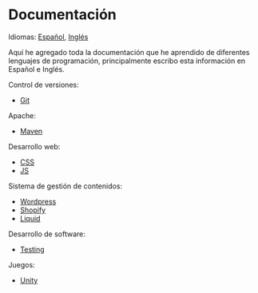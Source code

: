# Documentación

Idiomas: [Español](https://github.com/danielmoreno58/documentation/tree/master/README.es.md), [Inglés](https://github.com/danielmoreno58/documentation/tree/master/README.md)

Aquí he agregado toda la documentación que he aprendido de diferentes lenguajes de programación, principalmente escribo esta información en Español e Inglés.

Control de versiones:

* [Git](https://github.com/danielmoreno58/documentation/tree/master/Git)

Apache:

* [Maven](Maven/README.es.md)

Desarrollo web:

* [CSS](https://github.com/danielmoreno58/documentation/tree/master/CSS)
* [JS](https://github.com/danielmoreno58/documentation/tree/master/JS)

Sistema de gestión de contenidos:

* [Wordpress](https://github.com/danielmoreno58/documentation/tree/master/Wordpress)
* [Shopify](https://github.com/danielmoreno58/documentation/tree/master/Shopify)
* [Liquid](https://github.com/danielmoreno58/documentation/tree/master/Liquid)

Desarrollo de software:

* [Testing](https://github.com/danielmoreno58/documentation/tree/master/Testing)

Juegos:

* [Unity](https://github.com/danielmoreno58/documentation/tree/master/Unity)